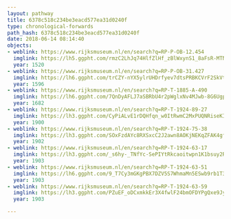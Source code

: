 ```yaml
---
layout: pathway
title: 6378c518c234be3eacd577ea31d0240f
type: chronological-forwards
path_hash: 6378c518c234be3eacd577ea31d0240f
date: 2018-06-14 08:14:40
objects:
- weblink: https://www.rijksmuseum.nl/en/search?q=RP-P-OB-12.454
  imglink: https://lh5.ggpht.com/rmzC2LhJq74HlfZlHf_zBlWxynS1_8aFsR-MTNFtaCVTgvNLqqP6sodU3LZHZ66HAW12yu47RFDBrPmDxkooZw4VMA=s200
  year: 1520
- weblink: https://www.rijksmuseum.nl/en/search?q=RP-P-OB-31.427
  imglink: https://lh6.ggpht.com/trCZY-nYX5ylrUHDrfyev7dtsPRBKCVrF2SkVtQ7FtbPgH05cj-hXa8DFnvwgBv1HFt9r1xzD2if-tT2EriInAgaZg2U=s200
  year: 1596
- weblink: https://www.rijksmuseum.nl/en/search?q=RP-T-1885-A-490
  imglink: https://lh6.ggpht.com/7QnDyAFLJ7aSBRbU4r2pWglxNv4MJwb-8G6UgpFH8p5hR5o8_OkzJB96aJKIwlkAT2Y0nVm0Ow9OF1yHUgQffM9g3Quf=s200
  year: 1682
- weblink: https://www.rijksmuseum.nl/en/search?q=RP-T-1924-89-27
  imglink: https://lh3.ggpht.com/CyPiALvE1rDQHfqn_w0ItRwmC2MxPUQNRiseKI9dFlQTDqhDnWtJqIQo3kWP1kXw3n5LYoScKXd2ef0fOX-9hTYgwZ8=s200
  year: 1900
- weblink: https://www.rijksmuseum.nl/en/search?q=RP-T-1924-75-38
  imglink: https://lh3.ggpht.com/SOxFzdAYc8RXSxcC2J2awn8AOKjNEKqZFAK4gfCKHEJQ8EAo_pZNPl9XbdVmk0_NXQWfM7V3kijrp2tG3TYdeAMkUSA=s200
  year: 1902
- weblink: https://www.rijksmuseum.nl/en/search?q=RP-T-1924-63-17
  imglink: https://lh3.ggpht.com/_s6hy-_TNfYc-SePIYtRkcaoitwpn1K1bsuy2RPHaMdLE2tLH7zOoMSVIPmna4q0FFVpjneFy_o2fstrCahBjECkw9k=s200
  year: 1903
- weblink: https://www.rijksmuseum.nl/en/search?q=RP-T-1924-63-51
  imglink: https://lh6.ggpht.com/9_T7Cy3mGKgPBX7DZV5S7WhmaMn5ESwb9rb1T3FGKmWdZZKskkiLvR1qYTh6A6oICqCE_LtpWKBT6tYOWfufTY2Xhw=s200
  year: 1903
- weblink: https://www.rijksmuseum.nl/en/search?q=RP-T-1924-63-59
  imglink: https://lh3.ggpht.com/PZuEF_oDCxmkkEr3X4fwlF24bmOFDYPgQxe9JyU8iWJrOLLo4or-IW_KsyND5erj__mrd21CIZBqJIsO4sa35BWZ58ee=s200
  year: 1903

---
```

